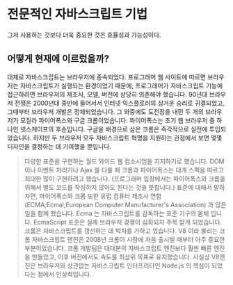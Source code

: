 # 전문적인 자바스크립트 기법

그저 사용하는 것보다 더욱 중요한 것은 효율성과 가능성이다. 

## 어떻게 현재에 이르렀을까?
대체로 자바스크립트는 브라우저에 종속되었다. 프로그래머 웹 사이트에 따르면 브라우저는 자바스크립트가 실행되는 환경이었기 때문에, 프로그래머가 자바스크립트 기능에 접근하려면 브라우저의 제조사, 모델, 버전에 상당히 의존해야 했습니다. 90년대 브라우저 전쟁은 2000년대 중반에 들어서서 인터넷 익스플로러의 싱거운 승리로 귀결되었고, 그때부터 브라우저 개발은 정체되었습니다. 그 와중에도 도전장을 내민 두 개의 브라우저가 모질라 파이어폭스와 구글 크롬이었습니다. 파이어폭스는 초기 웹 브라우저 중 하나인 넷스케이프의 후손입니다. 구글을 배경으로 삼은 크롬은 즉각적으로 실전에 투입되었습니다. 하지만 두 브라우저 모두 자바스크립트 혁명을 지원하는 관점에서 보면 몇몇 디자인을 결정하는 데 기여했을 뿐입니다. 
> 다양한 표준을 구현하는 월드 와이드 웹 컴소시엄을 지지하기로 했습니다. DOM 이나 이벤트 처리기나 Ajax 를 다룰 때 크롬과 파이어폭스는 대개 스펙을 따르고 최대한 많이 구현하려고 했습니다. (프로그래머 입장에서는 파이어폭스와 크롬을 위해서 별도 코드를 작성하지 않아도 된다는 것을 뜻합니다.) 
표준에 대해서 말하자면, 파이어폭스와 크롬 또한 유럽 컴퓨터 제조사 연합(ECMA;Ecmal;European Computer Manufacturer's Association) 과 많은 일을 함께 했습니다. Ecma 는 자바스크립트를 감독하는 표준 기구의 몸체 입니다. EcmaScript 표준은 실제 브라우저 경쟁이 심화되자 주목 받게 되었습니다. 
크롬은 자바스크립트를 갱신하는 데 박차를 가하고 있습니다. V8 이라 불리는 크롬 자바스크립트 엔진은 2008년 크롬이 시장에 처음 출시될 때부터 아주 중요한 부분이었습니다. 크롬 개발팀은 대대분의 자바스크립트 엔진보다 훨씬 빠른 엔진을 만들었고, 이후 버전에서도 속도를 최상위 목표로 유지했습니다. 사실상 V8엔진은 브라우저와 상관없는 자바스크립트 인터프리터인 Node.js 의 핵심이 되었다는 점에서 인상적입니다. 
> 
<!--stackedit_data:
eyJoaXN0b3J5IjpbLTE5NjMxNjU2OTIsLTE1MDI2MzkzNjUsLT
EwMjI5MjI1NDcsMTM4MjQ4NTg1NSwxMjg4ODYyNjY1LC0xNDg5
MjYxNTA0LC0xMDE1OTM4Mjg4LDE1Mjg1MDMxMzhdfQ==
-->